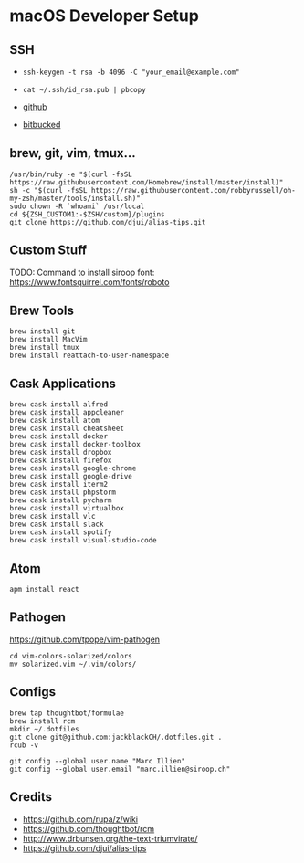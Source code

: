 # macOS Developer Setup

## SSH
- `ssh-keygen -t rsa -b 4096 -C "your_email@example.com"`
- `cat ~/.ssh/id_rsa.pub | pbcopy`

- [github](https://github.com/settings/keys)
- [bitbucked](https://bitbucket.org/account/user/<user>/ssh-keys/)


## brew, git, vim, tmux...
```
/usr/bin/ruby -e "$(curl -fsSL https://raw.githubusercontent.com/Homebrew/install/master/install)"
sh -c "$(curl -fsSL https://raw.githubusercontent.com/robbyrussell/oh-my-zsh/master/tools/install.sh)"
sudo chown -R `whoami` /usr/local
cd ${ZSH_CUSTOM1:-$ZSH/custom}/plugins
git clone https://github.com/djui/alias-tips.git
```

## Custom Stuff
TODO: Command to install siroop font: https://www.fontsquirrel.com/fonts/roboto

## Brew Tools
```
brew install git
brew install MacVim
brew install tmux
brew install reattach-to-user-namespace
```

## Cask Applications
```
brew cask install alfred
brew cask install appcleaner
brew cask install atom
brew cask install cheatsheet
brew cask install docker
brew cask install docker-toolbox
brew cask install dropbox
brew cask install firefox
brew cask install google-chrome
brew cask install google-drive
brew cask install iterm2
brew cask install phpstorm
brew cask install pycharm
brew cask install virtualbox
brew cask install vlc
brew cask install slack
brew cask install spotify
brew cask install visual-studio-code
```

## Atom
```
apm install react
```

## Pathogen

https://github.com/tpope/vim-pathogen
```
cd vim-colors-solarized/colors
mv solarized.vim ~/.vim/colors/
```

## Configs
```
brew tap thoughtbot/formulae
brew install rcm
mkdir ~/.dotfiles
git clone git@github.com:jackblackCH/.dotfiles.git .
rcub -v

git config --global user.name "Marc Illien"
git config --global user.email "marc.illien@siroop.ch"
```

## Credits
- https://github.com/rupa/z/wiki
- https://github.com/thoughtbot/rcm
- http://www.drbunsen.org/the-text-triumvirate/
- https://github.com/djui/alias-tips
